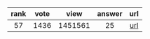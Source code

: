 
| rank | vote | view | answer | url |
|:-:|:-:|:-:|:-:|:-:|
|57|1436|1451561|25| [url](http://stackoverflow.com/questions/493386/how-to-print-without-newline-or-space) |

